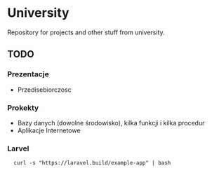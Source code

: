 # University
Repository for projects and other stuff from university.

## TODO
### Prezentacje
- Przedisebiorczosc

### Prokekty
- Bazy danych (dowolne środowisko), kilka funkcji i kilka procedur
- Aplikacje Internetowe

### Larvel

```
  curl -s "https://laravel.build/example-app" | bash
```
